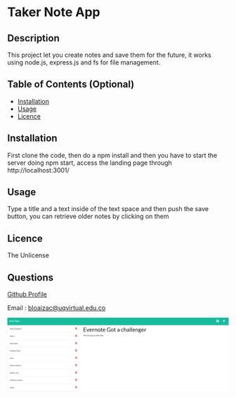 
# Taker Note App

## Description
This project let you create notes and save them for the future, it works using node.js, express.js  and fs for file management.



## Table of Contents (Optional)

- [Installation](#installation)
- [Usage](#usage)
- [Licence](#licence)

## Installation
First clone the code, then do a npm install and then you have to start the server doing npm start, access the landing page through http://localhost:3001/

## Usage
Type a title and a text inside of the text space and then push the save button, you can retrieve older notes by clicking on them

## Licence
The Unlicense

## Questions
[Github Profile](https://github.com/braulioloaizac)

Email : bloaizac@uqvirtual.edu.co

![alt text](./screenshot.png/ "snapshot")